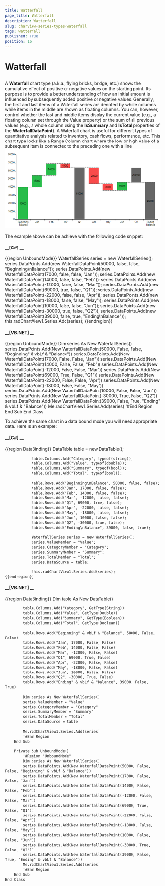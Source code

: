 ```yaml
---
title: Watterfall
page_title: Watterfall
description: Watterfall
slug: charview-series-types-waterfall
tags: watterfall
published: True
position: 16
---
```


# Watterfall



## 

A __Waterfall__ chart type (a.k.a., flying bricks, bridge, etc.) shows the cumulative effect of positive or negative
          values on the starting point.
          Its purpose is to provide a better understanding of how an initial amount is influenced by subsequently added positive or negative values. 
          Generally, the first and last items of a Waterfall series are denoted by whole columns while items in the middle are shown as floating columns. 
          You can, however, control whether the last and middle items display the current value (e.g., a floating column set through the Value property) 
          or the sum of all previous values (e.g., a whole column using the __IsSummary__ and __IsTotal__
          properties of the __WaterfallDataPoint__).
          A Waterfall chart is useful for different types of quantitative analysis related to inventory, cash flows, performance, etc.
          This chart type looks like a Range Column chart where the low or high value of a subsequent item is connected to the preceding one with a line.
        ![charview-series-types-waterfall 001](images/charview-series-types-waterfall001.png)

The example above can be achieve with the following code snippet: 
        

#### __[C#] __

{{region UnboundMode}}
	            WaterfallSeries series = new WaterfallSeries();
	            series.DataPoints.Add(new WaterfallDataPoint(50000, false, false, "Beginning\nBalance"));
	            series.DataPoints.Add(new WaterfallDataPoint(17000, false, false, "Jan"));
	            series.DataPoints.Add(new WaterfallDataPoint(14000, false, false, "Feb"));
	            series.DataPoints.Add(new WaterfallDataPoint(-12000, false, false, "Mar"));
	            series.DataPoints.Add(new WaterfallDataPoint(69000, true, false, "Q1"));
	            series.DataPoints.Add(new WaterfallDataPoint(-22000, false, false, "Apr"));
	            series.DataPoints.Add(new WaterfallDataPoint(-18000, false, false, "May"));
	            series.DataPoints.Add(new WaterfallDataPoint(10000, false, false, "Jun"));
	            series.DataPoints.Add(new WaterfallDataPoint(-30000, true, false, "Q2"));
	            series.DataPoints.Add(new WaterfallDataPoint(39000, false, true, "Ending\nBalance"));
	            this.radChartView1.Series.Add(series);
	{{endregion}}



#### __[VB.NET] __

{{region UnboundMode}}
	        Dim series As New WaterfallSeries()
	        series.DataPoints.Add(New WaterfallDataPoint(50000, False, False, "Beginning" & vbLf & "Balance"))
	        series.DataPoints.Add(New WaterfallDataPoint(17000, False, False, "Jan"))
	        series.DataPoints.Add(New WaterfallDataPoint(14000, False, False, "Feb"))
	        series.DataPoints.Add(New WaterfallDataPoint(-12000, False, False, "Mar"))
	        series.DataPoints.Add(New WaterfallDataPoint(69000, True, False, "Q1"))
	        series.DataPoints.Add(New WaterfallDataPoint(-22000, False, False, "Apr"))
	        series.DataPoints.Add(New WaterfallDataPoint(-18000, False, False, "May"))
	        series.DataPoints.Add(New WaterfallDataPoint(10000, False, False, "Jun"))
	        series.DataPoints.Add(New WaterfallDataPoint(-30000, True, False, "Q2"))
	        series.DataPoints.Add(New WaterfallDataPoint(39000, False, True, "Ending" & vbLf & "Balance"))
	        Me.radChartView1.Series.Add(series)
	        '#End Region
	    End Sub
	End Class



To achieve the same chart in a data bound mode you will need appropriate data. Here is an example:
        

#### __[C#] __

{{region DataBinding}}
	            DataTable table = new DataTable();
	
	            table.Columns.Add("Category", typeof(string));
	            table.Columns.Add("Value", typeof(double));
	            table.Columns.Add("Summary", typeof(bool));
	            table.Columns.Add("Total", typeof(bool));
	
	            table.Rows.Add("Beginning\nBalance", 50000, false, false);
	            table.Rows.Add("Jan", 17000, false, false);
	            table.Rows.Add("Feb", 14000, false, false);
	            table.Rows.Add("Mar", -12000, false, false);
	            table.Rows.Add("Q1", 69000, true, false);
	            table.Rows.Add("Apr", -22000, false, false);
	            table.Rows.Add("May", -18000, false, false);
	            table.Rows.Add("Jun", 10000, false, false);
	            table.Rows.Add("Q2", -30000, true, false);
	            table.Rows.Add("Ending\nBalance", 39000, false, true);
	
	            WaterfallSeries series = new WaterfallSeries();
	            series.ValueMember = "Value";
	            series.CategoryMember = "Category";
	            series.SummaryMember = "Summary";
	            series.TotalMember = "Total";
	            series.DataSource = table;
	
	            this.radChartView1.Series.Add(series);
	{{endregion}}



#### __[VB.NET] __

{{region DataBinding}}
	        Dim table As New DataTable()
	
	        table.Columns.Add("Category", GetType(String))
	        table.Columns.Add("Value", GetType(Double))
	        table.Columns.Add("Summary", GetType(Boolean))
	        table.Columns.Add("Total", GetType(Boolean))
	
	        table.Rows.Add("Beginning" & vbLf & "Balance", 50000, False, False)
	        table.Rows.Add("Jan", 17000, False, False)
	        table.Rows.Add("Feb", 14000, False, False)
	        table.Rows.Add("Mar", -12000, False, False)
	        table.Rows.Add("Q1", 69000, True, False)
	        table.Rows.Add("Apr", -22000, False, False)
	        table.Rows.Add("May", -18000, False, False)
	        table.Rows.Add("Jun", 10000, False, False)
	        table.Rows.Add("Q2", -30000, True, False)
	        table.Rows.Add("Ending" & vbLf & "Balance", 39000, False, True)
	
	        Dim series As New WaterfallSeries()
	        series.ValueMember = "Value"
	        series.CategoryMember = "Category"
	        series.SummaryMember = "Summary"
	        series.TotalMember = "Total"
	        series.DataSource = table
	
	        Me.radChartView1.Series.Add(series)
	        '#End Region
	    End Sub
	
	    Private Sub UnboundMode()
	        '#Region "UnboundMode"
	        Dim series As New WaterfallSeries()
	        series.DataPoints.Add(New WaterfallDataPoint(50000, False, False, "Beginning" & vbLf & "Balance"))
	        series.DataPoints.Add(New WaterfallDataPoint(17000, False, False, "Jan"))
	        series.DataPoints.Add(New WaterfallDataPoint(14000, False, False, "Feb"))
	        series.DataPoints.Add(New WaterfallDataPoint(-12000, False, False, "Mar"))
	        series.DataPoints.Add(New WaterfallDataPoint(69000, True, False, "Q1"))
	        series.DataPoints.Add(New WaterfallDataPoint(-22000, False, False, "Apr"))
	        series.DataPoints.Add(New WaterfallDataPoint(-18000, False, False, "May"))
	        series.DataPoints.Add(New WaterfallDataPoint(10000, False, False, "Jun"))
	        series.DataPoints.Add(New WaterfallDataPoint(-30000, True, False, "Q2"))
	        series.DataPoints.Add(New WaterfallDataPoint(39000, False, True, "Ending" & vbLf & "Balance"))
	        Me.radChartView1.Series.Add(series)
	        '#End Region
	    End Sub
	End Class


